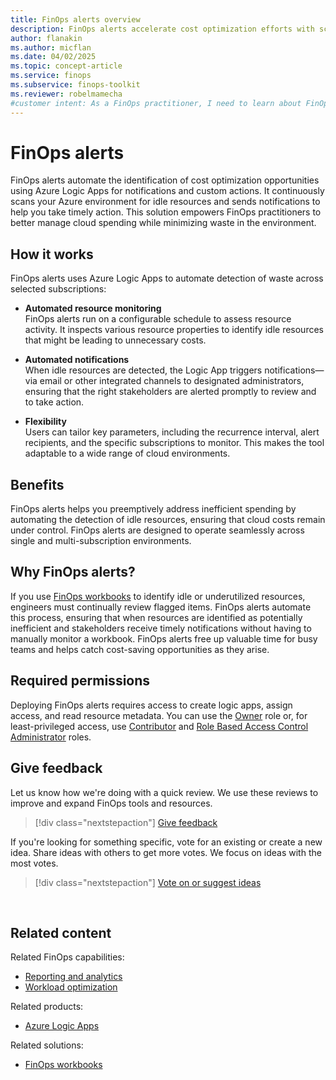 ```yaml
---
title: FinOps alerts overview
description: FinOps alerts accelerate cost optimization efforts with scheduled notifications that continuously monitor your cloud environment.
author: flanakin
ms.author: micflan
ms.date: 04/02/2025
ms.topic: concept-article
ms.service: finops
ms.subservice: finops-toolkit
ms.reviewer: robelmamecha
#customer intent: As a FinOps practitioner, I need to learn about FinOps alerts.
---
```


<!-- markdownlint-disable-next-line MD025 -->
# FinOps alerts

FinOps alerts automate the identification of cost optimization opportunities using Azure Logic Apps for notifications and custom actions. It continuously scans your Azure environment for idle resources and sends notifications to help you take timely action. This solution empowers FinOps practitioners to better manage cloud spending while minimizing waste in the environment.

## How it works

FinOps alerts uses Azure Logic Apps to automate detection of waste across selected subscriptions:

- **Automated resource monitoring** <br> FinOps alerts run on a configurable schedule to assess resource activity. It inspects various resource properties to identify idle resources that might be leading to unnecessary costs.

- **Automated notifications** <br> When idle resources are detected, the Logic App triggers notifications—via email or other integrated channels to designated administrators, ensuring that the right stakeholders are alerted promptly to review and to take action.

- **Flexibility** <br> Users can tailor key parameters, including the recurrence interval, alert recipients, and the specific subscriptions to monitor. This makes the tool adaptable to a wide range of cloud environments.

## Benefits

FinOps alerts helps you preemptively address inefficient spending by automating the detection of idle resources, ensuring that cloud costs remain under control. FinOps alerts are designed to operate seamlessly across single and multi-subscription environments.

## Why FinOps alerts?

If you use [FinOps workbooks](../workbooks/finops-workbooks-overview.md) to identify idle or underutilized resources, engineers must continually review flagged items. FinOps alerts automate this process, ensuring that when resources are identified as potentially inefficient and stakeholders receive timely notifications without having to manually monitor a workbook. FinOps alerts free up valuable time for busy teams and helps catch cost-saving opportunities as they arise.

## Required permissions

Deploying FinOps alerts requires access to create logic apps, assign access, and read resource metadata. You can use the [Owner](/azure/role-based-access-control/built-in-roles#owner) role or, for least-privileged access, use [Contributor](/azure/role-based-access-control/built-in-roles#contributor) and [Role Based Access Control Administrator](/azure/role-based-access-control/built-in-roles#role-based-access-control-administrator) roles.

## Give feedback

Let us know how we're doing with a quick review. We use these reviews to improve and expand FinOps tools and resources.

> [!div class="nextstepaction"]
> [Give feedback](https://portal.azure.com/#view/HubsExtension/InProductFeedbackBlade/extensionName/FinOpsToolkit/cesQuestion/How%20easy%20or%20hard%20is%20it%20to%20use%20FinOps%20alerts%3F/cvaQuestion/How%20valuable%20are%20FinOps%20alerts%3F/surveyId/FTK/bladeName/Alerts/featureName/Overview)

If you're looking for something specific, vote for an existing or create a new idea. Share ideas with others to get more votes. We focus on ideas with the most votes.

> [!div class="nextstepaction"]
> [Vote on or suggest ideas](https://github.com/microsoft/finops-toolkit/issues?q=is%3Aissue%20is%3Aopen%20label%3A%22Tool%3A%20FinOps%20alerts%22%20sort%3Areactions-%2B1-desc)

<br>

## Related content

Related FinOps capabilities:

- [Reporting and analytics](../../framework/understand/reporting.md)
- [Workload optimization](../../framework/optimize/workloads.md)

Related products:

- [Azure Logic Apps](/azure/logic-apps/)

Related solutions:

- [FinOps workbooks](../workbooks/finops-workbooks-overview.md)
  
<br>
